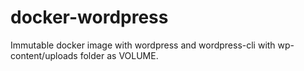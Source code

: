 # docker-wordpress

Immutable docker image with wordpress and wordpress-cli with wp-content/uploads folder as VOLUME.
